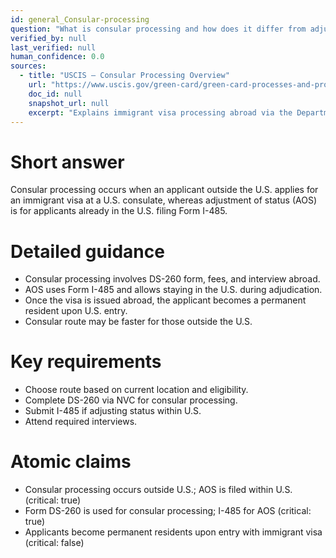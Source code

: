 ```yaml
---
id: general_Consular-processing
question: "What is consular processing and how does it differ from adjustment of status?"
verified_by: null
last_verified: null
human_confidence: 0.0
sources:
  - title: "USCIS – Consular Processing Overview"
    url: "https://www.uscis.gov/green-card/green-card-processes-and-procedures/consular-processing"
    doc_id: null
    snapshot_url: null
    excerpt: "Explains immigrant visa processing abroad via the Department of State."
---
```


# Short answer
Consular processing occurs when an applicant outside the U.S. applies for an immigrant visa at a U.S. consulate, whereas adjustment of status (AOS) is for applicants already in the U.S. filing Form I-485.

# Detailed guidance
- Consular processing involves DS-260 form, fees, and interview abroad.  
- AOS uses Form I-485 and allows staying in the U.S. during adjudication.  
- Once the visa is issued abroad, the applicant becomes a permanent resident upon U.S. entry.  
- Consular route may be faster for those outside the U.S.  

# Key requirements
- Choose route based on current location and eligibility.  
- Complete DS-260 via NVC for consular processing.  
- Submit I-485 if adjusting status within U.S.  
- Attend required interviews.  

# Atomic claims
- Consular processing occurs outside U.S.; AOS is filed within U.S. (critical: true)
- Form DS-260 is used for consular processing; I-485 for AOS (critical: true)
- Applicants become permanent residents upon entry with immigrant visa (critical: false)

